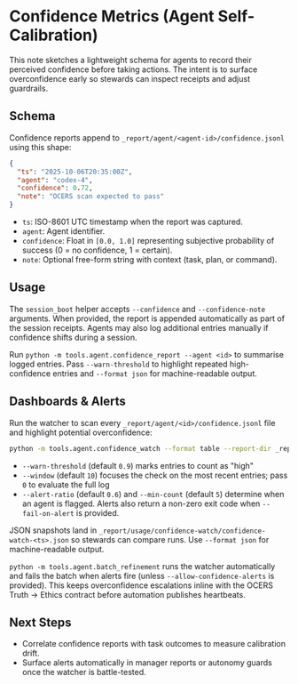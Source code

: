 # Confidence Metrics (Agent Self-Calibration)

This note sketches a lightweight schema for agents to record their perceived
confidence before taking actions. The intent is to surface overconfidence early
so stewards can inspect receipts and adjust guardrails.

## Schema

Confidence reports append to `_report/agent/<agent-id>/confidence.jsonl` using
this shape:

```json
{
  "ts": "2025-10-06T20:35:00Z",
  "agent": "codex-4",
  "confidence": 0.72,
  "note": "OCERS scan expected to pass"
}
```

- `ts`: ISO-8601 UTC timestamp when the report was captured.
- `agent`: Agent identifier.
- `confidence`: Float in `[0.0, 1.0]` representing subjective probability of
  success (0 = no confidence, 1 = certain).
- `note`: Optional free-form string with context (task, plan, or command).

## Usage

The `session_boot` helper accepts `--confidence` and `--confidence-note`
arguments. When provided, the report is appended automatically as part of the
session receipts. Agents may also log additional entries manually if confidence
shifts during a session.

Run `python -m tools.agent.confidence_report --agent <id>` to summarise logged
entries. Pass `--warn-threshold` to highlight repeated high-confidence entries
and `--format json` for machine-readable output.

## Dashboards & Alerts

Run the watcher to scan every `_report/agent/<id>/confidence.jsonl` file and
highlight potential overconfidence:

```bash
python -m tools.agent.confidence_watch --format table --report-dir _report/usage/confidence-watch
```

- `--warn-threshold` (default `0.9`) marks entries to count as "high"
- `--window` (default `10`) focuses the check on the most recent entries; pass
  `0` to evaluate the full log
- `--alert-ratio` (default `0.6`) and `--min-count` (default `5`) determine when
  an agent is flagged. Alerts also return a non-zero exit code when
  `--fail-on-alert` is provided.

JSON snapshots land in `_report/usage/confidence-watch/confidence-watch-<ts>.json`
so stewards can compare runs. Use `--format json` for machine-readable output.

`python -m tools.agent.batch_refinement` runs the watcher automatically and fails
the batch when alerts fire (unless `--allow-confidence-alerts` is provided). This
keeps overconfidence escalations inline with the OCERS Truth → Ethics contract
before automation publishes heartbeats.

## Next Steps

- Correlate confidence reports with task outcomes to measure calibration drift.
- Surface alerts automatically in manager reports or autonomy guards once the
  watcher is battle-tested.
